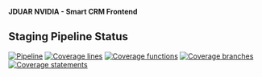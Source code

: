 **JDUAR NVIDIA - Smart CRM Frontend**

## Staging Pipeline Status
[![Pipeline](https://gitlab.cs.ui.ac.id/ppl-fasilkom-ui/2020/jduar-nvdia-smart-crm-frontend/badges/staging/pipeline.svg)](https://gitlab.cs.ui.ac.id/ppl-fasilkom-ui/2020/jduar-nvdia-smart-crm-frontend/commits/staging)
[![Coverage lines](https://img.shields.io/badge/Coverage:./coverage/badge-lines.svg)](https://gitlab.cs.ui.ac.id/ppl-fasilkom-ui/2020/jduar-nvdia-smart-crm-frontend/commits/staging)
[![Coverage functions](https://img.shields.io/badge/Coverage:./coverage/badge-functions.svg)](https://gitlab.cs.ui.ac.id/ppl-fasilkom-ui/2020/jduar-nvdia-smart-crm-frontend/commits/staging)
[![Coverage branches](https://img.shields.io/badge/Coverage:./coverage/badge-branches.svg)](https://gitlab.cs.ui.ac.id/ppl-fasilkom-ui/2020/jduar-nvdia-smart-crm-frontend/commits/staging)
[![Coverage statements](https://img.shields.io/badge/Coverage:./coverage/badge-statements.svg)](https://gitlab.cs.ui.ac.id/ppl-fasilkom-ui/2020/jduar-nvdia-smart-crm-frontend/commits/staging)
